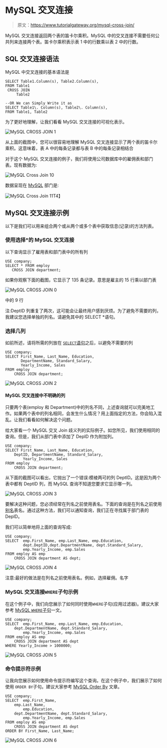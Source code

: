 # MySQL 交叉连接

> 原文：<https://www.tutorialgateway.org/mysql-cross-join/>

MySQL 交叉连接返回两个表的笛卡尔乘积。MySQL 中的交叉连接不需要任何公共列来连接两个表。笛卡尔乘积表示表 1 中的行数乘以表 2 中的行数。

## SQL 交叉连接语法

MySQL 中交叉连接的基本语法是

```
SELECT Table1.Column(s), Table2.Column(s),
FROM Table1
 CROSS JOIN
     Table2 

--OR We can Simply Write it as
SELECT Table1\. Column(s), Table2\. Column(s),
FROM Table1, Table2
```

为了更好地理解，让我们看看 MySQL 交叉连接的可视化表示。

![MySQL CROSS JOIN 1](img/b99b3433b9cf3e16517be489a88b01d2.png)

从上面的截图中，您可以很容易地理解 MySQL 交叉连接显示了两个表的笛卡尔乘积。这意味着，表 A 中的每条记录都与表 B 中的每条记录相结合

对于这个 MySQL 交叉连接的例子，我们将使用公司数据库中的雇佣表和部门表。现有数据为:

![MySQL Cross Join 10](img/5ba27a991d464466543acca0423744d9.png)

数据呈现在 [MySQL](https://www.tutorialgateway.org/mysql-tutorial/) 部门是:

![MySQL Cross Join 11](img/7bd8e584e71b48a9910f4ba758920d7b.png)T4】

## MySQL 交叉连接示例

以下是我们可以用来组合两个或从两个或多个表中获取信息(记录)的方法列表。

### 使用选择*的 MySQL 交叉连接

以下查询显示了雇用表和部门表中的所有列

```
USE company;
SELECT * FROM employ
   CROSS JOIN department;
```

如果你观察下面的截图，它显示了 135 条记录。意思是雇主的 15 行乘以部门表

![MySQL CROSS JOIN 0](img/4a4cbaeced73331d64fc542890139b4a.png)

中的 9 行

注:DeptID 列重复了两次，这可能会让最终用户感到厌烦。为了避免不需要的列，我建议您选择单独的列名。请避免其中的 SELECT *语句。

### 选择几列

如前所述，请将所需的列放在 [`SELECT`语句](https://www.tutorialgateway.org/mysql-select-statement/)之后，以避免不需要的列

```
USE company;
SELECT First_Name, Last_Name, Education, 
       DepartmentName, Standard_Salary,
       Yearly_Income, Sales
FROM employ
	CROSS JOIN department;
```

![MySQL CROSS JOIN 2](img/c0d13b9c543dc9f56b2a67cb260fe136.png)

#### MySQL 交叉连接中不明确的列

只要两个表(employ 和 Department)中的列名不同，上述查询就可以完美地工作。如果两个表中的列名相同，会发生什么情况？用上面指定的方法，你会陷入混乱。让我们看看如何解决这个问题。

给大家看一个 MySQL 交叉 Join 歧义列的实际例子。如您所见，我们使用相同的查询。但是，我们从部门表中添加了 DepID 作为附加列。

```
USE company;
SELECT First_Name, Last_Name, Education, 
	DeptID, DepartmentName, Standard_Salary,
        Yearly_Income, Sales
FROM employ
	CROSS JOIN department;
```

从下面的截图可以看出，它抛出了一个错误:模棱两可的列 DeptID。这是因为两个表中都有 DeptID 列，而 MySQL 查询不知道您要求它显示哪一列。

![MySQL CROSS JOIN 3](img/2dd23681f774b6c6f51d9741e6d001a2.png)

要解决这种问题，您必须经常在列名之前使用表名。下面的查询是在列名之前使用[别名](https://www.tutorialgateway.org/mysql-alias/)表名。通过这种方法，我们可以通知查询，我们正在寻找属于部门表的 DepID。

我们可以简单地将上面的查询写成:

```
USE company;
SELECT  emp.First_Name,	emp.Last_Name, emp.Education, 
	    dept.DeptID,dept.DepartmentName, dept.Standard_Salary,
        emp.Yearly_Income, emp.Sales
FROM employ AS emp
	CROSS JOIN department AS dept;
```

![MySQL CROSS JOIN 4](img/70b9cf8a1b2c5467781957fbe76d7eb6.png)

注意:最好的做法是在列名之前使用表名。例如，选择雇佣。名字

### MySQL 交叉连接`WHERE`子句示例

在这个例子中，我们向您展示了如何同时使用`WHERE`子句(应用过滤器)。建议大家参考 [MySQL `WHERE`子句](https://www.tutorialgateway.org/mysql-where-clause/)一文。

```
USE company;
SELECT  emp.First_Name,	emp.Last_Name, emp.Education, 
	dept.DepartmentName, dept.Standard_Salary,
        emp.Yearly_Income, emp.Sales
FROM employ AS emp
	CROSS JOIN department AS dept
WHERE Yearly_Income > 1000000;
```

![MySQL CROSS JOIN 5](img/1debe31a4ddd569cf5a018bc5a8527e7.png)

### 命令提示符示例

让我向您展示如何使用命令提示符编写这个查询。在这个例子中，我们展示了如何使用 `ORDER BY`子句。建议大家参考 [MySQL Order By](https://www.tutorialgateway.org/mysql-order-by/) 文章。

```
USE company;
SELECT  emp.First_Name, 
	emp.Last_Name, 
        emp.Education, 
	dept.DepartmentName, dept.Standard_Salary,
        emp.Yearly_Income, emp.Sales
FROM employ AS emp
	CROSS JOIN department AS dept
ORDER BY First_Name, Last_Name;
```

![MySQL CROSS JOIN 6](img/fdf447a4ca2d51445efeac95a3c054e5.png)